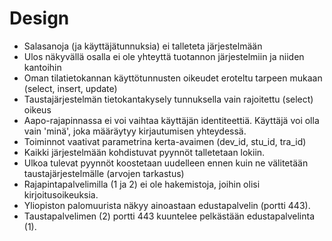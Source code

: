 # Design

* Salasanoja (ja käyttäjätunnuksia) ei talleteta järjestelmään
* Ulos näkyvällä osalla ei ole yhteyttä tuotannon järjestelmiin ja niiden kantoihin
* Oman tilatietokannan käyttötunnusten oikeudet eroteltu tarpeen mukaan (select, insert, update)
* Taustajärjestelmän tietokantakysely tunnuksella vain rajoitettu (select) oikeus
* Aapo-rajapinnassa ei voi vaihtaa käyttäjän identiteettiä. Käyttäjä voi olla vain 'minä', joka määräytyy kirjautumisen yhteydessä.
* Toiminnot vaativat parametrina kerta-avaimen (dev_id, stu_id, tra_id)
* Kaikki järjestelmään kohdistuvat pyynnöt talletetaan lokiin.
* Ulkoa tulevat pyynnöt koostetaan uudelleen ennen kuin ne välitetään taustajärjestelmälle (arvojen tarkastus)
* Rajapintapalvelimilla (1 ja 2) ei ole hakemistoja, joihin olisi kirjoitusoikeuksia.
* Yliopiston palomuurista näkyy ainoastaan edustapalvelin (portti 443).
* Taustapalvelimen (2) portti 443 kuuntelee pelkästään edustapalvelinta (1).

